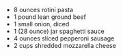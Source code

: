 -  8 ounces rotini pasta
- 1 pound lean ground beef
- 1 small onion, diced
- 1 (28 ounce) jar spaghetti sauce
- 4 ounces sliced pepperoni sausage
- 2 cups shredded mozzarella cheese
